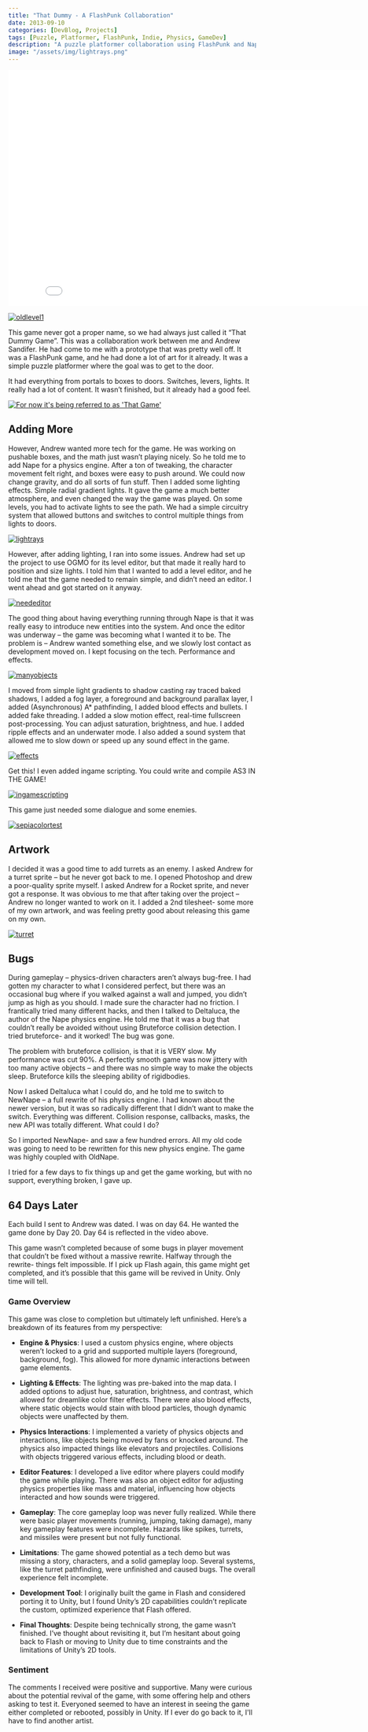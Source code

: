 ```yaml
---
title: "That Dummy - A FlashPunk Collaboration"
date: 2013-09-10
categories: [DevBlog, Projects]
tags: [Puzzle, Platformer, FlashPunk, Indie, Physics, GameDev]
description: "A puzzle platformer collaboration using FlashPunk and Nape, featuring physics-based gameplay, dynamic lighting, and ingame scripting."
image: "/assets/img/lightrays.png"
---
```



<iframe width="840" height="480" src="//www.youtube.com/embed/vVkjyptJG_0" frameborder="0" allowfullscreen="allowfullscreen">&nbsp;</iframe>



[![oldlevel1](/assets/img/oldlevel1.png)](/assets/img/oldlevel1.png)

This game never got a proper name, so we had always just called it “That Dummy Game”. This was a collaboration work between me and Andrew Sandifer. He had come to me with a prototype that was pretty well off. It was a FlashPunk game, and he had done a lot of art for it already. It was a simple puzzle platformer where the goal was to get to the door.

It had everything from portals to boxes to doors. Switches, levers, lights. It really had a lot of content. It wasn’t finished, but it already had a good feel.

[![For now it's being referred to as 'That Game'](/assets/img/badguys.png)](/assets/img/badguys.png)

## Adding More
However, Andrew wanted more tech for the game. He was working on pushable boxes, and the math just wasn’t playing nicely. So he told me to add Nape for a physics engine. After a ton of tweaking, the character movement felt right, and boxes were easy to push around. We could now change gravity, and do all sorts of fun stuff. Then I added some lighting effects. Simple radial gradient lights. It gave the game a much better atmosphere, and even changed the way the game was played. On some levels, you had to activate lights to see the path. We had a simple circuitry system that allowed buttons and switches to control multiple things from lights to doors.

[![lightrays](/assets/img/lightrays.png)](/assets/img/lightrays.png)

However, after adding lighting, I ran into some issues. Andrew had set up the project to use OGMO for its level editor, but that made it really hard to position and size lights. I told him that I wanted to add a level editor, and he told me that the game needed to remain simple, and didn’t need an editor. I went ahead and got started on it anyway.

[![neededitor](/assets/img/neededitor.jpg)](/assets/img/neededitor.jpg)

The good thing about having everything running through Nape is that it was really easy to introduce new entities into the system. And once the editor was underway – the game was becoming what I wanted it to be. The problem is – Andrew wanted something else, and we slowly lost contact as development moved on. I kept focusing on the tech. Performance and effects.

[![manyobjects](/assets/img/manyobjects.jpg)](/assets/img/manyobjects.jpg)

I moved from simple light gradients to shadow casting ray traced baked shadows, I added a fog layer, a foreground and background parallax layer, I added (Asynchronous) A\* pathfinding, I added blood effects and bullets. I added fake threading. I added a slow motion effect, real-time fullscreen post-processing. You can adjust saturation, brightness, and hue. I added ripple effects and an underwater mode. I also added a sound system that allowed me to slow down or speed up any sound effect in the game.

[![effects](/assets/img/effects.jpg)](/assets/img/effects.jpg)

Get this! I even added ingame scripting. You could write and compile AS3 IN THE GAME!

[![ingamescripting](/assets/img/ingamescripting.jpg)](/assets/img/ingamescripting.jpg)

This game just needed some dialogue and some enemies.

[![sepiacolortest](/assets/img/sepiacolortest.png)](/assets/img/sepiacolortest.png)

## Artwork
I decided it was a good time to add turrets as an enemy. I asked Andrew for a turret sprite – but he never got back to me. I opened Photoshop and drew a poor-quality sprite myself. I asked Andrew for a Rocket sprite, and never got a response. It was obvious to me that after taking over the project – Andrew no longer wanted to work on it. I added a 2nd tilesheet- some more of my own artwork, and was feeling pretty good about releasing this game on my own.

[![turret](/assets/img/turret.jpg)](/assets/img/turret.jpg)

## Bugs
During gameplay – physics-driven characters aren’t always bug-free. I had gotten my character to what I considered perfect, but there was an occasional bug where if you walked against a wall and jumped, you didn’t jump as high as you should. I made sure the character had no friction. I frantically tried many different hacks, and then I talked to Deltaluca, the author of the Nape physics engine. He told me that it was a bug that couldn’t really be avoided without using Bruteforce collision detection. I tried bruteforce- and it worked! The bug was gone.

The problem with bruteforce collision, is that it is VERY slow. My performance was cut 90%. A perfectly smooth game was now jittery with too many active objects – and there was no simple way to make the objects sleep. Bruteforce kills the sleeping ability of rigidbodies.

Now I asked Deltaluca what I could do, and he told me to switch to NewNape – a full rewrite of his physics engine. I had known about the newer version, but it was so radically different that I didn’t want to make the switch. Everything was different. Collision response, callbacks, masks, the new API was totally different. What could I do?

So I imported NewNape- and saw a few hundred errors. All my old code was going to need to be rewritten for this new physics engine. The game was highly coupled with OldNape.

I tried for a few days to fix things up and get the game working, but with no support, everything broken, I gave up.

## 64 Days Later
Each build I sent to Andrew was dated. I was on day 64. He wanted the game done by Day 20. Day 64 is reflected in the video above.

This game wasn’t completed because of some bugs in player movement that couldn’t be fixed without a massive rewrite. Halfway through the rewrite- things felt impossible. If I pick up Flash again, this game might get completed, and it’s possible that this game will be revived in Unity. Only time will tell.





### Game Overview

This game was close to completion but ultimately left unfinished. Here’s a breakdown of its features from my perspective:

- **Engine & Physics**: I used a custom physics engine, where objects weren’t locked to a grid and supported multiple layers (foreground, background, fog). This allowed for more dynamic interactions between game elements.

- **Lighting & Effects**: The lighting was pre-baked into the map data. I added options to adjust hue, saturation, brightness, and contrast, which allowed for dreamlike color filter effects. There were also blood effects, where static objects would stain with blood particles, though dynamic objects were unaffected by them.

- **Physics Interactions**: I implemented a variety of physics objects and interactions, like objects being moved by fans or knocked around. The physics also impacted things like elevators and projectiles. Collisions with objects triggered various effects, including blood or death.

- **Editor Features**: I developed a live editor where players could modify the game while playing. There was also an object editor for adjusting physics properties like mass and material, influencing how objects interacted and how sounds were triggered.

- **Gameplay**: The core gameplay loop was never fully realized. While there were basic player movements (running, jumping, taking damage), many key gameplay features were incomplete. Hazards like spikes, turrets, and missiles were present but not fully functional.

- **Limitations**: The game showed potential as a tech demo but was missing a story, characters, and a solid gameplay loop. Several systems, like the turret pathfinding, were unfinished and caused bugs. The overall experience felt incomplete.

- **Development Tool**: I originally built the game in Flash and considered porting it to Unity, but I found Unity’s 2D capabilities couldn’t replicate the custom, optimized experience that Flash offered.

- **Final Thoughts**: Despite being technically strong, the game wasn’t finished. I’ve thought about revisiting it, but I’m hesitant about going back to Flash or moving to Unity due to time constraints and the limitations of Unity’s 2D tools.

### Sentiment

The comments I received were positive and supportive. Many were curious about the potential revival of the game, with some offering help and others asking to test it. Everyoned seemed to have an interest in seeing the game either completed or rebooted, possibly in Unity. If I ever do go back to it, I'll have to find another artist.
